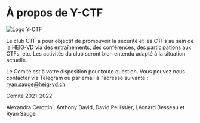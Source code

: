 # À propos de Y-CTF

![Logo Y-CTF](/writeups/assets/logo.png)

Le club CTF a pour objectif de promouvoir la sécurité et les CTFs au sein de la HEIG-VD via des entraînements, des conférences, des participations aux CTFs, etc. Les activités du club seront bien entendu adapté à la situation actuelle.

Le Comité est à votre disposition pour toute question. Vous pouvez nous contacter via Telegram ou par email à l'adresse suivante : ryan.sauge@heig-vd.ch



Comité 2021-2022

Alexandra Cerottini, Anthony David, David Pellissier, Léonard Besseau et Ryan Sauge

